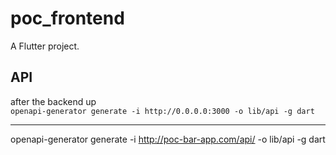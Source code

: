 # poc_frontend
A Flutter project.

## API
after the backend up  
```openapi-generator generate -i http://0.0.0.0:3000 -o lib/api -g dart```





------

openapi-generator generate -i http://poc-bar-app.com/api/ -o lib/api -g dart